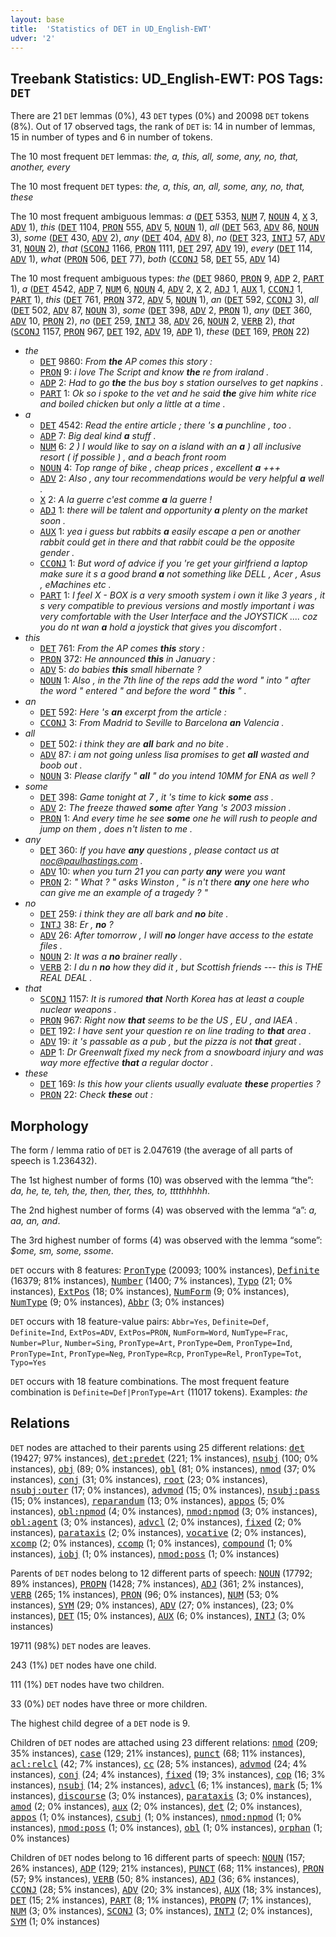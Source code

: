 ```yaml
---
layout: base
title:  'Statistics of DET in UD_English-EWT'
udver: '2'
---
```


## Treebank Statistics: UD_English-EWT: POS Tags: `DET`

There are 21 `DET` lemmas (0%), 43 `DET` types (0%) and 20098 `DET` tokens (8%).
Out of 17 observed tags, the rank of `DET` is: 14 in number of lemmas, 15 in number of types and 6 in number of tokens.

The 10 most frequent `DET` lemmas: <em>the, a, this, all, some, any, no, that, another, every</em>

The 10 most frequent `DET` types:  <em>the, a, this, an, all, some, any, no, that, these</em>

The 10 most frequent ambiguous lemmas: <em>a</em> (<tt><a href="en_ewt-pos-DET.html">DET</a></tt> 5353, <tt><a href="en_ewt-pos-NUM.html">NUM</a></tt> 7, <tt><a href="en_ewt-pos-NOUN.html">NOUN</a></tt> 4, <tt><a href="en_ewt-pos-X.html">X</a></tt> 3, <tt><a href="en_ewt-pos-ADV.html">ADV</a></tt> 1), <em>this</em> (<tt><a href="en_ewt-pos-DET.html">DET</a></tt> 1104, <tt><a href="en_ewt-pos-PRON.html">PRON</a></tt> 555, <tt><a href="en_ewt-pos-ADV.html">ADV</a></tt> 5, <tt><a href="en_ewt-pos-NOUN.html">NOUN</a></tt> 1), <em>all</em> (<tt><a href="en_ewt-pos-DET.html">DET</a></tt> 563, <tt><a href="en_ewt-pos-ADV.html">ADV</a></tt> 86, <tt><a href="en_ewt-pos-NOUN.html">NOUN</a></tt> 3), <em>some</em> (<tt><a href="en_ewt-pos-DET.html">DET</a></tt> 430, <tt><a href="en_ewt-pos-ADV.html">ADV</a></tt> 2), <em>any</em> (<tt><a href="en_ewt-pos-DET.html">DET</a></tt> 404, <tt><a href="en_ewt-pos-ADV.html">ADV</a></tt> 8), <em>no</em> (<tt><a href="en_ewt-pos-DET.html">DET</a></tt> 323, <tt><a href="en_ewt-pos-INTJ.html">INTJ</a></tt> 57, <tt><a href="en_ewt-pos-ADV.html">ADV</a></tt> 31, <tt><a href="en_ewt-pos-NOUN.html">NOUN</a></tt> 2), <em>that</em> (<tt><a href="en_ewt-pos-SCONJ.html">SCONJ</a></tt> 1166, <tt><a href="en_ewt-pos-PRON.html">PRON</a></tt> 1111, <tt><a href="en_ewt-pos-DET.html">DET</a></tt> 297, <tt><a href="en_ewt-pos-ADV.html">ADV</a></tt> 19), <em>every</em> (<tt><a href="en_ewt-pos-DET.html">DET</a></tt> 114, <tt><a href="en_ewt-pos-ADV.html">ADV</a></tt> 1), <em>what</em> (<tt><a href="en_ewt-pos-PRON.html">PRON</a></tt> 506, <tt><a href="en_ewt-pos-DET.html">DET</a></tt> 77), <em>both</em> (<tt><a href="en_ewt-pos-CCONJ.html">CCONJ</a></tt> 58, <tt><a href="en_ewt-pos-DET.html">DET</a></tt> 55, <tt><a href="en_ewt-pos-ADV.html">ADV</a></tt> 14)

The 10 most frequent ambiguous types:  <em>the</em> (<tt><a href="en_ewt-pos-DET.html">DET</a></tt> 9860, <tt><a href="en_ewt-pos-PRON.html">PRON</a></tt> 9, <tt><a href="en_ewt-pos-ADP.html">ADP</a></tt> 2, <tt><a href="en_ewt-pos-PART.html">PART</a></tt> 1), <em>a</em> (<tt><a href="en_ewt-pos-DET.html">DET</a></tt> 4542, <tt><a href="en_ewt-pos-ADP.html">ADP</a></tt> 7, <tt><a href="en_ewt-pos-NUM.html">NUM</a></tt> 6, <tt><a href="en_ewt-pos-NOUN.html">NOUN</a></tt> 4, <tt><a href="en_ewt-pos-ADV.html">ADV</a></tt> 2, <tt><a href="en_ewt-pos-X.html">X</a></tt> 2, <tt><a href="en_ewt-pos-ADJ.html">ADJ</a></tt> 1, <tt><a href="en_ewt-pos-AUX.html">AUX</a></tt> 1, <tt><a href="en_ewt-pos-CCONJ.html">CCONJ</a></tt> 1, <tt><a href="en_ewt-pos-PART.html">PART</a></tt> 1), <em>this</em> (<tt><a href="en_ewt-pos-DET.html">DET</a></tt> 761, <tt><a href="en_ewt-pos-PRON.html">PRON</a></tt> 372, <tt><a href="en_ewt-pos-ADV.html">ADV</a></tt> 5, <tt><a href="en_ewt-pos-NOUN.html">NOUN</a></tt> 1), <em>an</em> (<tt><a href="en_ewt-pos-DET.html">DET</a></tt> 592, <tt><a href="en_ewt-pos-CCONJ.html">CCONJ</a></tt> 3), <em>all</em> (<tt><a href="en_ewt-pos-DET.html">DET</a></tt> 502, <tt><a href="en_ewt-pos-ADV.html">ADV</a></tt> 87, <tt><a href="en_ewt-pos-NOUN.html">NOUN</a></tt> 3), <em>some</em> (<tt><a href="en_ewt-pos-DET.html">DET</a></tt> 398, <tt><a href="en_ewt-pos-ADV.html">ADV</a></tt> 2, <tt><a href="en_ewt-pos-PRON.html">PRON</a></tt> 1), <em>any</em> (<tt><a href="en_ewt-pos-DET.html">DET</a></tt> 360, <tt><a href="en_ewt-pos-ADV.html">ADV</a></tt> 10, <tt><a href="en_ewt-pos-PRON.html">PRON</a></tt> 2), <em>no</em> (<tt><a href="en_ewt-pos-DET.html">DET</a></tt> 259, <tt><a href="en_ewt-pos-INTJ.html">INTJ</a></tt> 38, <tt><a href="en_ewt-pos-ADV.html">ADV</a></tt> 26, <tt><a href="en_ewt-pos-NOUN.html">NOUN</a></tt> 2, <tt><a href="en_ewt-pos-VERB.html">VERB</a></tt> 2), <em>that</em> (<tt><a href="en_ewt-pos-SCONJ.html">SCONJ</a></tt> 1157, <tt><a href="en_ewt-pos-PRON.html">PRON</a></tt> 967, <tt><a href="en_ewt-pos-DET.html">DET</a></tt> 192, <tt><a href="en_ewt-pos-ADV.html">ADV</a></tt> 19, <tt><a href="en_ewt-pos-ADP.html">ADP</a></tt> 1), <em>these</em> (<tt><a href="en_ewt-pos-DET.html">DET</a></tt> 169, <tt><a href="en_ewt-pos-PRON.html">PRON</a></tt> 22)


* <em>the</em>
  * <tt><a href="en_ewt-pos-DET.html">DET</a></tt> 9860: <em>From <b>the</b> AP comes this story :</em>
  * <tt><a href="en_ewt-pos-PRON.html">PRON</a></tt> 9: <em>i love The Script and know <b>the</b> re from iraland .</em>
  * <tt><a href="en_ewt-pos-ADP.html">ADP</a></tt> 2: <em>Had to go <b>the</b> the bus boy s station ourselves to get napkins .</em>
  * <tt><a href="en_ewt-pos-PART.html">PART</a></tt> 1: <em>Ok so i spoke to the vet and he said <b>the</b> give him white rice and boiled chicken but only a little at a time .</em>
* <em>a</em>
  * <tt><a href="en_ewt-pos-DET.html">DET</a></tt> 4542: <em>Read the entire article ; there 's <b>a</b> punchline , too .</em>
  * <tt><a href="en_ewt-pos-ADP.html">ADP</a></tt> 7: <em>Big deal kind <b>a</b> stuff .</em>
  * <tt><a href="en_ewt-pos-NUM.html">NUM</a></tt> 6: <em>2 ) I would like to say on a island with an <b>a</b> ) all inclusive resort ( if possible ) , and a beach front room</em>
  * <tt><a href="en_ewt-pos-NOUN.html">NOUN</a></tt> 4: <em>Top range of bike , cheap prices , excellent <b>a</b> +++</em>
  * <tt><a href="en_ewt-pos-ADV.html">ADV</a></tt> 2: <em>Also , any tour recommendations would be very helpful <b>a</b> well .</em>
  * <tt><a href="en_ewt-pos-X.html">X</a></tt> 2: <em>A la guerre c'est comme <b>a</b> la guerre !</em>
  * <tt><a href="en_ewt-pos-ADJ.html">ADJ</a></tt> 1: <em>there will be talent and opportunity <b>a</b> plenty on the market soon .</em>
  * <tt><a href="en_ewt-pos-AUX.html">AUX</a></tt> 1: <em>yea i guess but rabbits <b>a</b> easily escape a pen or another rabbit could get in there and that rabbit could be the opposite gender .</em>
  * <tt><a href="en_ewt-pos-CCONJ.html">CCONJ</a></tt> 1: <em>But word of advice if you 're get your girlfriend a laptop make sure it s a good brand <b>a</b> not something like DELL , Acer , Asus , eMachines etc .</em>
  * <tt><a href="en_ewt-pos-PART.html">PART</a></tt> 1: <em>I feel X - BOX is a very smooth system i own it like 3 years , it s very compatible to previous versions and mostly important i was very comfortable with the User Interface and the JOYSTICK .... coz you do nt wan <b>a</b> hold a joystick that gives you discomfort .</em>
* <em>this</em>
  * <tt><a href="en_ewt-pos-DET.html">DET</a></tt> 761: <em>From the AP comes <b>this</b> story :</em>
  * <tt><a href="en_ewt-pos-PRON.html">PRON</a></tt> 372: <em>He announced <b>this</b> in January :</em>
  * <tt><a href="en_ewt-pos-ADV.html">ADV</a></tt> 5: <em>do babies <b>this</b> small hibernate ?</em>
  * <tt><a href="en_ewt-pos-NOUN.html">NOUN</a></tt> 1: <em>Also , in the 7th line of the reps add the word " into " after the word " entered " and before the word " <b>this</b> " .</em>
* <em>an</em>
  * <tt><a href="en_ewt-pos-DET.html">DET</a></tt> 592: <em>Here 's <b>an</b> excerpt from the article :</em>
  * <tt><a href="en_ewt-pos-CCONJ.html">CCONJ</a></tt> 3: <em>From Madrid to Seville to Barcelona <b>an</b> Valencia .</em>
* <em>all</em>
  * <tt><a href="en_ewt-pos-DET.html">DET</a></tt> 502: <em>i think they are <b>all</b> bark and no bite .</em>
  * <tt><a href="en_ewt-pos-ADV.html">ADV</a></tt> 87: <em>i am not going unless lisa promises to get <b>all</b> wasted and boob out .</em>
  * <tt><a href="en_ewt-pos-NOUN.html">NOUN</a></tt> 3: <em>Please clarify " <b>all</b> " do you intend 10MM for ENA as well ?</em>
* <em>some</em>
  * <tt><a href="en_ewt-pos-DET.html">DET</a></tt> 398: <em>Game tonight at 7 , it 's time to kick <b>some</b> ass .</em>
  * <tt><a href="en_ewt-pos-ADV.html">ADV</a></tt> 2: <em>The freeze thawed <b>some</b> after Yang 's 2003 mission .</em>
  * <tt><a href="en_ewt-pos-PRON.html">PRON</a></tt> 1: <em>And every time he see <b>some</b> one he will rush to people and jump on them , does n't listen to me .</em>
* <em>any</em>
  * <tt><a href="en_ewt-pos-DET.html">DET</a></tt> 360: <em>If you have <b>any</b> questions , please contact us at noc@paulhastings.com .</em>
  * <tt><a href="en_ewt-pos-ADV.html">ADV</a></tt> 10: <em>when you turn 21 you can party <b>any</b> were you want</em>
  * <tt><a href="en_ewt-pos-PRON.html">PRON</a></tt> 2: <em>" What ? " asks Winston , " is n't there <b>any</b> one here who can give me an example of a tragedy ? "</em>
* <em>no</em>
  * <tt><a href="en_ewt-pos-DET.html">DET</a></tt> 259: <em>i think they are all bark and <b>no</b> bite .</em>
  * <tt><a href="en_ewt-pos-INTJ.html">INTJ</a></tt> 38: <em>Er , <b>no</b> ?</em>
  * <tt><a href="en_ewt-pos-ADV.html">ADV</a></tt> 26: <em>After tomorrow , I will <b>no</b> longer have access to the estate files .</em>
  * <tt><a href="en_ewt-pos-NOUN.html">NOUN</a></tt> 2: <em>It was a <b>no</b> brainer really .</em>
  * <tt><a href="en_ewt-pos-VERB.html">VERB</a></tt> 2: <em>I du n <b>no</b> how they did it , but Scottish friends --- this is THE REAL DEAL .</em>
* <em>that</em>
  * <tt><a href="en_ewt-pos-SCONJ.html">SCONJ</a></tt> 1157: <em>It is rumored <b>that</b> North Korea has at least a couple nuclear weapons .</em>
  * <tt><a href="en_ewt-pos-PRON.html">PRON</a></tt> 967: <em>Right now <b>that</b> seems to be the US , EU , and IAEA .</em>
  * <tt><a href="en_ewt-pos-DET.html">DET</a></tt> 192: <em>I have sent your question re on line trading to <b>that</b> area .</em>
  * <tt><a href="en_ewt-pos-ADV.html">ADV</a></tt> 19: <em>it 's passable as a pub , but the pizza is not <b>that</b> great .</em>
  * <tt><a href="en_ewt-pos-ADP.html">ADP</a></tt> 1: <em>Dr Greenwalt fixed my neck from a snowboard injury and was way more effective <b>that</b> a regular doctor .</em>
* <em>these</em>
  * <tt><a href="en_ewt-pos-DET.html">DET</a></tt> 169: <em>Is this how your clients usually evaluate <b>these</b> properties ?</em>
  * <tt><a href="en_ewt-pos-PRON.html">PRON</a></tt> 22: <em>Check <b>these</b> out :</em>

## Morphology

The form / lemma ratio of `DET` is 2.047619 (the average of all parts of speech is 1.236432).

The 1st highest number of forms (10) was observed with the lemma “the”: <em>da, he, te, teh, the, then, ther, thes, to, tttthhhhh</em>.

The 2nd highest number of forms (4) was observed with the lemma “a”: <em>a, aa, an, and</em>.

The 3rd highest number of forms (4) was observed with the lemma “some”: <em>$ome, sm, some, ssome</em>.

`DET` occurs with 8 features: <tt><a href="en_ewt-feat-PronType.html">PronType</a></tt> (20093; 100% instances), <tt><a href="en_ewt-feat-Definite.html">Definite</a></tt> (16379; 81% instances), <tt><a href="en_ewt-feat-Number.html">Number</a></tt> (1400; 7% instances), <tt><a href="en_ewt-feat-Typo.html">Typo</a></tt> (21; 0% instances), <tt><a href="en_ewt-feat-ExtPos.html">ExtPos</a></tt> (18; 0% instances), <tt><a href="en_ewt-feat-NumForm.html">NumForm</a></tt> (9; 0% instances), <tt><a href="en_ewt-feat-NumType.html">NumType</a></tt> (9; 0% instances), <tt><a href="en_ewt-feat-Abbr.html">Abbr</a></tt> (3; 0% instances)

`DET` occurs with 18 feature-value pairs: `Abbr=Yes`, `Definite=Def`, `Definite=Ind`, `ExtPos=ADV`, `ExtPos=PRON`, `NumForm=Word`, `NumType=Frac`, `Number=Plur`, `Number=Sing`, `PronType=Art`, `PronType=Dem`, `PronType=Ind`, `PronType=Int`, `PronType=Neg`, `PronType=Rcp`, `PronType=Rel`, `PronType=Tot`, `Typo=Yes`

`DET` occurs with 18 feature combinations.
The most frequent feature combination is `Definite=Def|PronType=Art` (11017 tokens).
Examples: <em>the</em>


## Relations

`DET` nodes are attached to their parents using 25 different relations: <tt><a href="en_ewt-dep-det.html">det</a></tt> (19427; 97% instances), <tt><a href="en_ewt-dep-det-predet.html">det:predet</a></tt> (221; 1% instances), <tt><a href="en_ewt-dep-nsubj.html">nsubj</a></tt> (100; 0% instances), <tt><a href="en_ewt-dep-obj.html">obj</a></tt> (89; 0% instances), <tt><a href="en_ewt-dep-obl.html">obl</a></tt> (81; 0% instances), <tt><a href="en_ewt-dep-nmod.html">nmod</a></tt> (37; 0% instances), <tt><a href="en_ewt-dep-conj.html">conj</a></tt> (31; 0% instances), <tt><a href="en_ewt-dep-root.html">root</a></tt> (23; 0% instances), <tt><a href="en_ewt-dep-nsubj-outer.html">nsubj:outer</a></tt> (17; 0% instances), <tt><a href="en_ewt-dep-advmod.html">advmod</a></tt> (15; 0% instances), <tt><a href="en_ewt-dep-nsubj-pass.html">nsubj:pass</a></tt> (15; 0% instances), <tt><a href="en_ewt-dep-reparandum.html">reparandum</a></tt> (13; 0% instances), <tt><a href="en_ewt-dep-appos.html">appos</a></tt> (5; 0% instances), <tt><a href="en_ewt-dep-obl-npmod.html">obl:npmod</a></tt> (4; 0% instances), <tt><a href="en_ewt-dep-nmod-npmod.html">nmod:npmod</a></tt> (3; 0% instances), <tt><a href="en_ewt-dep-obl-agent.html">obl:agent</a></tt> (3; 0% instances), <tt><a href="en_ewt-dep-advcl.html">advcl</a></tt> (2; 0% instances), <tt><a href="en_ewt-dep-fixed.html">fixed</a></tt> (2; 0% instances), <tt><a href="en_ewt-dep-parataxis.html">parataxis</a></tt> (2; 0% instances), <tt><a href="en_ewt-dep-vocative.html">vocative</a></tt> (2; 0% instances), <tt><a href="en_ewt-dep-xcomp.html">xcomp</a></tt> (2; 0% instances), <tt><a href="en_ewt-dep-ccomp.html">ccomp</a></tt> (1; 0% instances), <tt><a href="en_ewt-dep-compound.html">compound</a></tt> (1; 0% instances), <tt><a href="en_ewt-dep-iobj.html">iobj</a></tt> (1; 0% instances), <tt><a href="en_ewt-dep-nmod-poss.html">nmod:poss</a></tt> (1; 0% instances)

Parents of `DET` nodes belong to 12 different parts of speech: <tt><a href="en_ewt-pos-NOUN.html">NOUN</a></tt> (17792; 89% instances), <tt><a href="en_ewt-pos-PROPN.html">PROPN</a></tt> (1428; 7% instances), <tt><a href="en_ewt-pos-ADJ.html">ADJ</a></tt> (361; 2% instances), <tt><a href="en_ewt-pos-VERB.html">VERB</a></tt> (265; 1% instances), <tt><a href="en_ewt-pos-PRON.html">PRON</a></tt> (96; 0% instances), <tt><a href="en_ewt-pos-NUM.html">NUM</a></tt> (53; 0% instances), <tt><a href="en_ewt-pos-SYM.html">SYM</a></tt> (29; 0% instances), <tt><a href="en_ewt-pos-ADV.html">ADV</a></tt> (27; 0% instances),  (23; 0% instances), <tt><a href="en_ewt-pos-DET.html">DET</a></tt> (15; 0% instances), <tt><a href="en_ewt-pos-AUX.html">AUX</a></tt> (6; 0% instances), <tt><a href="en_ewt-pos-INTJ.html">INTJ</a></tt> (3; 0% instances)

19711 (98%) `DET` nodes are leaves.

243 (1%) `DET` nodes have one child.

111 (1%) `DET` nodes have two children.

33 (0%) `DET` nodes have three or more children.

The highest child degree of a `DET` node is 9.

Children of `DET` nodes are attached using 23 different relations: <tt><a href="en_ewt-dep-nmod.html">nmod</a></tt> (209; 35% instances), <tt><a href="en_ewt-dep-case.html">case</a></tt> (129; 21% instances), <tt><a href="en_ewt-dep-punct.html">punct</a></tt> (68; 11% instances), <tt><a href="en_ewt-dep-acl-relcl.html">acl:relcl</a></tt> (42; 7% instances), <tt><a href="en_ewt-dep-cc.html">cc</a></tt> (28; 5% instances), <tt><a href="en_ewt-dep-advmod.html">advmod</a></tt> (24; 4% instances), <tt><a href="en_ewt-dep-conj.html">conj</a></tt> (24; 4% instances), <tt><a href="en_ewt-dep-fixed.html">fixed</a></tt> (19; 3% instances), <tt><a href="en_ewt-dep-cop.html">cop</a></tt> (16; 3% instances), <tt><a href="en_ewt-dep-nsubj.html">nsubj</a></tt> (14; 2% instances), <tt><a href="en_ewt-dep-advcl.html">advcl</a></tt> (6; 1% instances), <tt><a href="en_ewt-dep-mark.html">mark</a></tt> (5; 1% instances), <tt><a href="en_ewt-dep-discourse.html">discourse</a></tt> (3; 0% instances), <tt><a href="en_ewt-dep-parataxis.html">parataxis</a></tt> (3; 0% instances), <tt><a href="en_ewt-dep-amod.html">amod</a></tt> (2; 0% instances), <tt><a href="en_ewt-dep-aux.html">aux</a></tt> (2; 0% instances), <tt><a href="en_ewt-dep-det.html">det</a></tt> (2; 0% instances), <tt><a href="en_ewt-dep-appos.html">appos</a></tt> (1; 0% instances), <tt><a href="en_ewt-dep-csubj.html">csubj</a></tt> (1; 0% instances), <tt><a href="en_ewt-dep-nmod-npmod.html">nmod:npmod</a></tt> (1; 0% instances), <tt><a href="en_ewt-dep-nmod-poss.html">nmod:poss</a></tt> (1; 0% instances), <tt><a href="en_ewt-dep-obl.html">obl</a></tt> (1; 0% instances), <tt><a href="en_ewt-dep-orphan.html">orphan</a></tt> (1; 0% instances)

Children of `DET` nodes belong to 16 different parts of speech: <tt><a href="en_ewt-pos-NOUN.html">NOUN</a></tt> (157; 26% instances), <tt><a href="en_ewt-pos-ADP.html">ADP</a></tt> (129; 21% instances), <tt><a href="en_ewt-pos-PUNCT.html">PUNCT</a></tt> (68; 11% instances), <tt><a href="en_ewt-pos-PRON.html">PRON</a></tt> (57; 9% instances), <tt><a href="en_ewt-pos-VERB.html">VERB</a></tt> (50; 8% instances), <tt><a href="en_ewt-pos-ADJ.html">ADJ</a></tt> (36; 6% instances), <tt><a href="en_ewt-pos-CCONJ.html">CCONJ</a></tt> (28; 5% instances), <tt><a href="en_ewt-pos-ADV.html">ADV</a></tt> (20; 3% instances), <tt><a href="en_ewt-pos-AUX.html">AUX</a></tt> (18; 3% instances), <tt><a href="en_ewt-pos-DET.html">DET</a></tt> (15; 2% instances), <tt><a href="en_ewt-pos-PART.html">PART</a></tt> (8; 1% instances), <tt><a href="en_ewt-pos-PROPN.html">PROPN</a></tt> (7; 1% instances), <tt><a href="en_ewt-pos-NUM.html">NUM</a></tt> (3; 0% instances), <tt><a href="en_ewt-pos-SCONJ.html">SCONJ</a></tt> (3; 0% instances), <tt><a href="en_ewt-pos-INTJ.html">INTJ</a></tt> (2; 0% instances), <tt><a href="en_ewt-pos-SYM.html">SYM</a></tt> (1; 0% instances)

